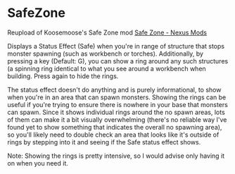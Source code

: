 # SafeZone  

Reupload of Koosemoose's Safe Zone mod [Safe Zone - Nexus Mods](https://www.nexusmods.com/valheim/mods/1582)

Displays a Status Effect (Safe) when you're in range of structure that stops monster spawning (such as workbench or torches). Additionally, by pressing a key (Default: G), you can show a ring around any such structures (a spinning ring identical to what you see around a workbench when building. Press again to hide the rings.

The status effect doesn't do anything and is purely informational, to show when you're in an area that can spawn monsters. Showing the rings can be useful if you're trying to ensure there is nowhere in your base that monsters can spawn. Since it shows individual rings around the no spawn areas, lots of them can make it a bit visually overwhelming (there's no reliable way I've found yet to show something that indicates the overall no spawning area), so you'll likely need to double check an area that looks like it's outside of rings by stepping into it and seeing if the Safe status effect shows.

Note: Showing the rings is pretty intensive, so I would advise only having it on when you need it.